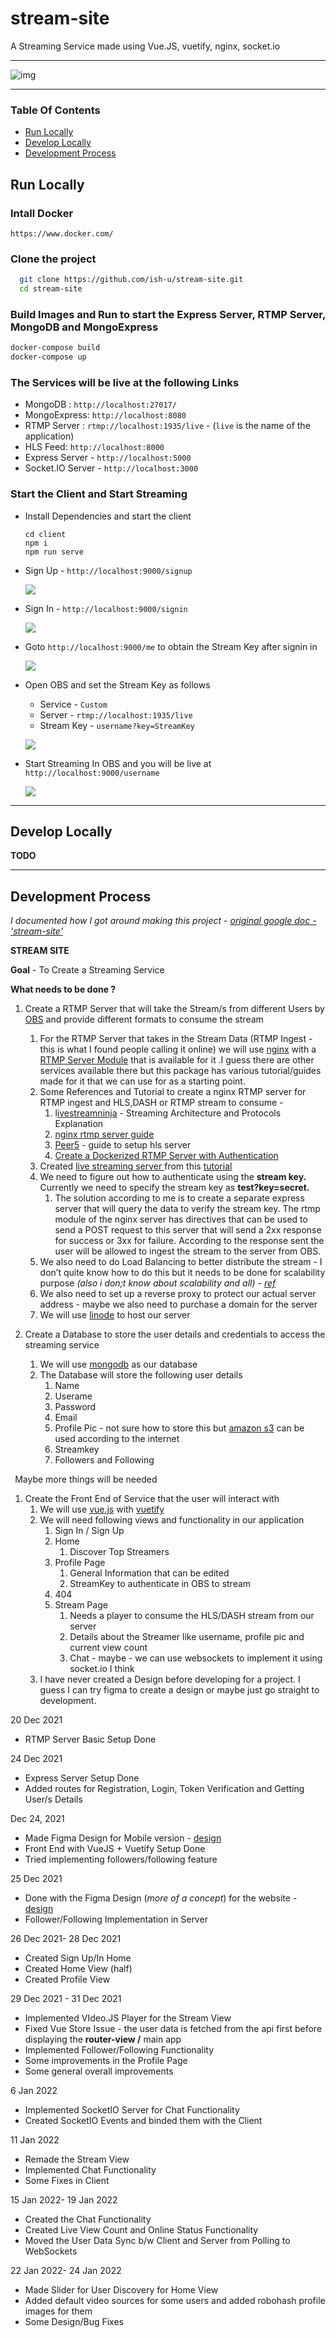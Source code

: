 # stream-site

A Streaming Service made using Vue.JS, vuetify, nginx, socket.io

---

![img](demo/demo.gif)

---

### Table Of Contents

- [Run Locally](#run-locally)
- [Develop Locally](#develop-locally)
- [Development Process](#development-process)

## Run Locally

### Intall Docker

    https://www.docker.com/

### Clone the project

```bash
  git clone https://github.com/ish-u/stream-site.git
  cd stream-site
```

### Build Images and Run to start the Express Server, RTMP Server, MongoDB and MongoExpress

```bash
docker-compose build
docker-compose up
```

### The Services will be live at the following Links

- MongoDB : `http://localhost:27017/`
- MongoExpress: `http://localhost:8080`
- RTMP Server : `rtmp://localhost:1935/live` - (`live` is the name of the application)
- HLS Feed: `http://localhost:8000`
- Express Server - `http://localhost:5000`
- Socket.IO Server - `http://localhost:3000`

### Start the Client and Start Streaming

- Install Dependencies and start the client

  ```
  cd client
  npm i
  npm run serve
  ```

- Sign Up - `http://localhost:9000/signup`

  ![](demo/signup.png)

- Sign In - `http://localhost:9000/signin`

  ![](demo/signin.png)

- Goto `http://localhost:9000/me` to obtain the Stream Key after signin in

  ![](demo/getKey.gif)

- Open OBS and set the Stream Key as follows

  - Service - `Custom`
  - Server - `rtmp://localhost:1935/live`
  - Stream Key - `username?key=StreamKey`

  ![](demo/OBS_Setup.png)

- Start Streaming In OBS and you will be live at `http://localhost:9000/username`

  ![](demo/stream.gif)

---

## Develop Locally

**TODO**

---

## Development Process

_I documented how I got around making this project - [original google doc - 'stream-site'](https://docs.google.com/document/d/13v0R2_NqVXyiqDuDusyzNiKOEvzZMFYtqi41UNKqpB8/edit?usp=sharing)_

**STREAM SITE**

**Goal** - To Create a Streaming Service

**What needs to be done ?**

1. Create a RTMP Server that will take the Stream/s from different Users by [OBS](https://obsproject.com/) and provide different formats to consume the stream

   1. For the RTMP Server that takes in the Stream Data (RTMP Ingest - this is what I found people calling it online) we will use [nginx](https://www.nginx.com/) with a [RTMP Server Module](https://github.com/arut/nginx-rtmp-module) that is available for it .I guess there are other services available there but this package has various tutorial/guides made for it that we can use for as a starting point.
   1. Some References and Tutorial to create a nginx RTMP server for RTMP ingest and HLS,DASH or RTMP stream to consume -
      1. l[ivestreamninja](https://www.youtube.com/channel/UCNw4LP_NXVpJIAR0eSMW2uw/videos) - Streaming Architecture and Protocols Explanation
      1. [nginx rtmp server guide](https://www.nginx.com/blog/video-streaming-for-remote-learning-with-nginx/)
      1. [Peer5](https://docs.peer5.com/guides/setting-up-hls-live-streaming-server-using-nginx/) - guide to setup hls server
      1. [Create a Dockerized RTMP Server with Authentication](https://www.youtube.com/playlist?list=PL7XcC35Z6WFB3L2xLVV3S4bG_Z37MqcRe)
   1. Created [live streaming server ](https://github.com/ish-u/stream-server)from this [tutorial](https://www.youtube.com/playlist?list=PL7XcC35Z6WFB3L2xLVV3S4bG_Z37MqcRe)
   1. We need to figure out how to authenticate using the **stream key.** Currently we need to specify the stream key as **test?key=secret.**
      1. The solution according to me is to create a separate express server that will query the data to verify the stream key. The rtmp module of the nginx server has directives that can be used to send a POST request to this server that will send a 2xx response for success or 3xx for failure. According to the response sent the user will be allowed to ingest the stream to the server from OBS.
   1. We also need to do Load Balancing to better distribute the stream - I don’t quite know how to do this but it needs to be done for scalability purpose _(also i don;t know about scalability and all) - [ref](https://www.youtube.com/watch?v=px0i9ihcjuM&t=974s)_
   1. We also need to set up a reverse proxy to protect our actual server address - maybe we also need to purchase a domain for the server
   1. We will use [linode](https://www.linode.com/) to host our server

1. Create a Database to store the user details and credentials to access the streaming service
   1. We will use [mongodb](https://www.mongodb.com/) as our database
   1. The Database will store the following user details
      1. Name
      1. Userame
      1. Password
      1. Email
      1. Profile Pic - not sure how to store this but [amazon s3](https://aws.amazon.com/s3/) can be used according to the internet
      1. Streamkey
      1. Followers and Following

` `Maybe more things will be needed

1. Create the Front End of Service that the user will interact with
   1. We will use [vue.js](https://vuejs.org/) with [vuetify](https://vuetifyjs.com/en/)
   1. We will need following views and functionality in our application
      1. Sign In / Sign Up
      1. Home
         1. Discover Top Streamers
      1. Profile Page
         1. General Information that can be edited
         1. StreamKey to authenticate in OBS to stream
      1. 404
      1. Stream Page
         1. Needs a player to consume the HLS/DASH stream from our server
         1. Details about the Streamer like username, profile pic and current view count
         1. Chat - maybe - we can use websockets to implement it using socket.io I think
   1. I have never created a Design before developing for a project. I guess I can try figma to create a design or maybe just go straight to development.

20 Dec 2021

- RTMP Server Basic Setup Done

24 Dec 2021

- Express Server Setup Done
- Added routes for Registration, Login, Token Verification and Getting User/s Details

Dec 24, 2021

- Made Figma Design for Mobile version - [design](https://www.figma.com/file/v8kKCVYjqpPR5InEqQ32YJ/stream-site?node-id=0%3A1)
- Front End with VueJS + Vuetify Setup Done
- Tried implementing followers/following feature

25 Dec 2021

- Done with the Figma Design (_more of a concept_) for the website - [design](https://www.figma.com/file/v8kKCVYjqpPR5InEqQ32YJ/stream-site?node-id=0%3A1)
- Follower/Following Implementation in Server

26 Dec 2021- 28 Dec 2021

- Created Sign Up/In Home
- Created Home View (half)
- Created Profile View

29 Dec 2021 - 31 Dec 2021

- Implemented VIdeo.JS Player for the Stream View
- Fixed Vue Store Issue - the user data is fetched from the api first before displaying the **router-view /** main app
- Implemented Follower/Following Functionality
- Some improvements in the Profile Page
- Some general overall improvements

6 Jan 2022

- Implemented SocketIO Server for Chat Functionality
- Created SocketIO Events and binded them with the Client

11 Jan 2022

- Remade the Stream View
- Implemented Chat Functionality
- Some Fixes in Client

15 Jan 2022- 19 Jan 2022

- Created the Chat Functionality
- Created Live View Count and Online Status Functionality
- Moved the User Data Sync b/w Client and Server from Polling to WebSockets

22 Jan 2022- 24 Jan 2022

- Made Slider for User Discovery for Home View
- Added default video sources for some users and added robohash profile images for them
- Some Design/Bug Fixes
